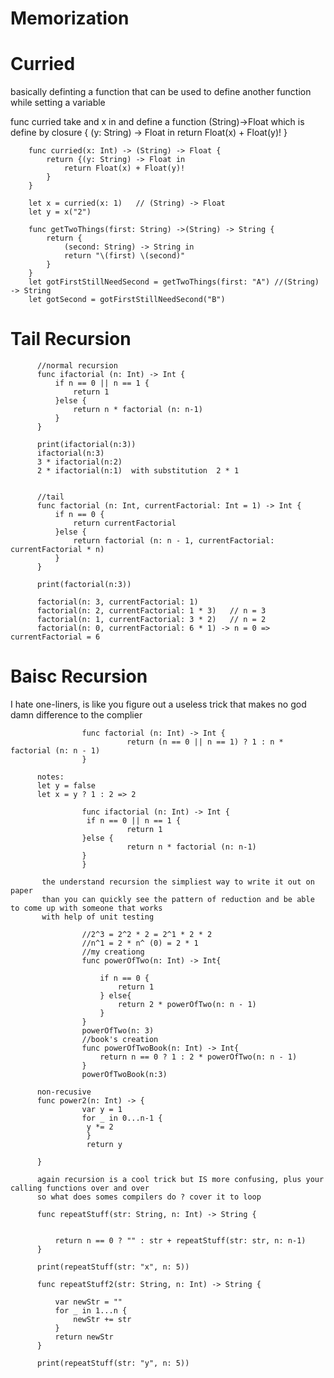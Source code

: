 # Memorization







# Curried

basically definting a function that can be used to define another function while setting a variable 

func curried take and x in and define a function (String)->Float which is define by closure
          {
              (y: String) -> Float in
              return Float(x) + Float(y)!
          }

        func curried(x: Int) -> (String) -> Float {
            return {(y: String) -> Float in
                return Float(x) + Float(y)!
            }
        }

        let x = curried(x: 1)   // (String) -> Float
        let y = x("2")

        func getTwoThings(first: String) ->(String) -> String {
            return {
                (second: String) -> String in
                return "\(first) \(second)"
            }
        }
        let gotFirstStillNeedSecond = getTwoThings(first: "A") //(String) -> String
        let gotSecond = gotFirstStillNeedSecond("B")

# Tail Recursion  
          
          //normal recursion
          func ifactorial (n: Int) -> Int {
              if n == 0 || n == 1 {
                  return 1
              }else {
                  return n * factorial (n: n-1)
              }
          }

          print(ifactorial(n:3))
          ifactorial(n:3)
          3 * ifactorial(n:2)
          2 * ifactorial(n:1)  with substitution  2 * 1
        
          
          //tail
          func factorial (n: Int, currentFactorial: Int = 1) -> Int {
              if n == 0 {
                  return currentFactorial
              }else {
                  return factorial (n: n - 1, currentFactorial: currentFactorial * n)
              }
          }

          print(factorial(n:3))
          
          factorial(n: 3, currentFactorial: 1)
          factorial(n: 2, currentFactorial: 1 * 3)   // n = 3
          factorial(n: 1, currentFactorial: 3 * 2)   // n = 2
          factorial(n: 0, currentFactorial: 6 * 1) -> n = 0 => currentFactorial = 6
    
        
        
# Baisc Recursion 

I hate one-liners, is like you figure out a useless trick that makes no god damn difference to the complier 


                    func factorial (n: Int) -> Int {
                              return (n == 0 || n == 1) ? 1 : n * factorial (n: n - 1)
                    }
                    
          notes:
          let y = false
          let x = y ? 1 : 2 => 2
          
                    func ifactorial (n: Int) -> Int {
                     if n == 0 || n == 1 {
                              return 1
                    }else {
                              return n * factorial (n: n-1)
                    }
                    }
                    
           the understand recursion the simpliest way to write it out on paper
           than you can quickly see the pattern of reduction and be able to come up with someone that works
           with help of unit testing
                    
                    //2^3 = 2^2 * 2 = 2^1 * 2 * 2
                    //n^1 = 2 * n^ (0) = 2 * 1
                    //my creationg
                    func powerOfTwo(n: Int) -> Int{

                        if n == 0 {
                            return 1
                        } else{
                            return 2 * powerOfTwo(n: n - 1)
                        }
                    }
                    powerOfTwo(n: 3)
                    //book's creation
                    func powerOfTwoBook(n: Int) -> Int{
                        return n == 0 ? 1 : 2 * powerOfTwo(n: n - 1)
                    }
                    powerOfTwoBook(n:3)

          non-recusive
          func power2(n: Int) -> {
                    var y = 1 
                    for _ in 0...n-1 {
                     y *= 2
                     }
                     return y
          
          }
          
          again recursion is a cool trick but IS more confusing, plus your calling functions over and over
          so what does somes compilers do ? cover it to loop
          
          func repeatStuff(str: String, n: Int) -> String {
    

              return n == 0 ? "" : str + repeatStuff(str: str, n: n-1)
          }

          print(repeatStuff(str: "x", n: 5))

          func repeatStuff2(str: String, n: Int) -> String {

              var newStr = ""
              for _ in 1...n {
                  newStr += str
              }
              return newStr
          }

          print(repeatStuff(str: "y", n: 5))
          
          
          
